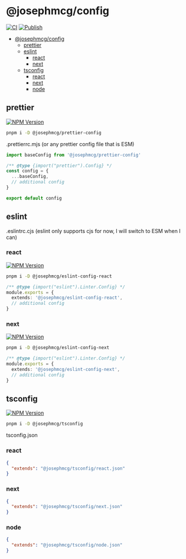 # @josephmcg/config

[![CI](https://github.com/josephmcg/config/actions/workflows/main.yml/badge.svg)](https://github.com/josephmcg/config/actions/workflows/main.yml)
[![Publish](https://github.com/josephmcg/config/actions/workflows/publish.yml/badge.svg)](https://github.com/josephmcg/config/actions/workflows/publish.yml)

- [@josephmcg/config](#josephmcgconfig)
  - [prettier](#prettier)
  - [eslint](#eslint)
    - [react](#react)
    - [next](#next)
  - [tsconfig](#tsconfig)
    - [react](#react-1)
    - [next](#next-1)
    - [node](#node)

## prettier

[![NPM Version](https://img.shields.io/npm/v/%40josephmcg%2Fprettier-config)](https://www.npmjs.com/package/@josephmcg/prettier-config)

```bash
pnpm i -D @josephmcg/prettier-config
```

.prettierrc.mjs (or any prettier config file that is ESM)

```ts
import baseConfig from '@josephmcg/prettier-config'

/** @type {import("prettier").Config} */
const config = {
  ...baseConfig,
  // additional config
}

export default config
```

## eslint

.eslintrc.cjs (eslint only supports cjs for now, I will switch to ESM when I can)

### react

[![NPM Version](https://img.shields.io/npm/v/%40josephmcg%2Feslint-config-react)](https://www.npmjs.com/package/@josephmcg/eslint-config-react)

```bash
pnpm i -D @josephmcg/eslint-config-react
```

```ts
/** @type {import("eslint").Linter.Config} */
module.exports = {
  extends: '@josephmcg/eslint-config-react',
  // additional config
}
```

### next

[![NPM Version](https://img.shields.io/npm/v/%40josephmcg%2Feslint-config-next)](https://www.npmjs.com/package/@josephmcg/eslint-config-next)

```bash
pnpm i -D @josephmcg/eslint-config-next
```

```ts
/** @type {import("eslint").Linter.Config} */
module.exports = {
  extends: '@josephmcg/eslint-config-next',
  // additional config
}
```

## tsconfig

[![NPM Version](https://img.shields.io/npm/v/%40josephmcg%2Ftsconfig)](https://www.npmjs.com/package/@josephmcg/tsconfig)

```bash
pnpm i -D @josephmcg/tsconfig
```

tsconfig.json

### react

```json
{
  "extends": "@josephmcg/tsconfig/react.json"
}
```

### next

```json
{
  "extends": "@josephmcg/tsconfig/next.json"
}
```

### node

```json
{
  "extends": "@josephmcg/tsconfig/node.json"
}
```
